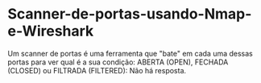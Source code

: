 # Scanner-de-portas-usando-Nmap-e-Wireshark
Um scanner de portas é uma ferramenta que "bate" em cada uma dessas portas para ver qual é a sua condição: ABERTA (OPEN), FECHADA (CLOSED) ou FILTRADA (FILTERED): Não há resposta. 
